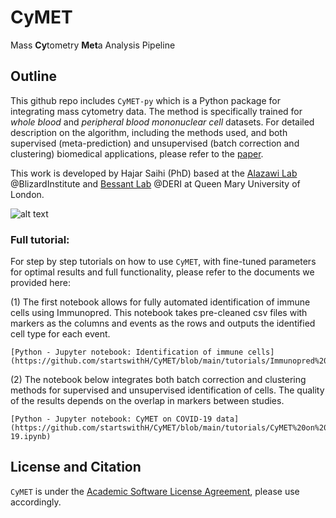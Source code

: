 # CyMET 
Mass **Cy**tometry **Met**a Analysis Pipeline

## Outline

This github repo includes `CyMET-py` which is a Python package for integrating mass cytometry data. The method is specifically trained for *whole blood* and *peripheral blood mononuclear cell* datasets. For detailed description on the algorithm, including the methods used, and both supervised (meta-prediction) and unsupervised (batch correction and clustering) biomedical applications, please refer to the [paper](https://www.biorxiv.org).

This work is developed by Hajar Saihi (PhD) based at the [Alazawi Lab](https://www.qmul.ac.uk/blizard/all-staff/profiles/william-alazawi.html) @BlizardInstitute and [Bessant Lab](https://bezzlab.github.io/) @DERI at Queen Mary University of London.

![alt text](https://github.com/startswithH/CyMET/blob/main/images/summary_figure.png)


### Full tutorial:
For step by step tutorials on how to use ```CyMET```, with fine-tuned parameters for optimal results and full functionality, please refer to the documents we provided here:

(1) The first notebook allows for fully automated identification of immune cells using Immunopred. This notebook takes pre-cleaned csv files with markers as the columns and events as the rows and outputs the identified cell type for each event.

    [Python - Jupyter notebook: Identification of immune cells](https://github.com/startswithH/CyMET/blob/main/tutorials/Immunopred%20Prediction.ipynb)

(2) The notebook below integrates both batch correction and clustering methods for supervised and unsupervised identification of cells. The quality of the results depends on the overlap in markers between studies.

    [Python - Jupyter notebook: CyMET on COVID-19 data](https://github.com/startswithH/CyMET/blob/main/tutorials/CyMET%20on%20COVID-19.ipynb)

## License and Citation

```CyMET``` is under the [Academic Software License Agreement](https://github.com/startswithH/CyMET/blob/main/LICENSE.md), please use accordingly.
